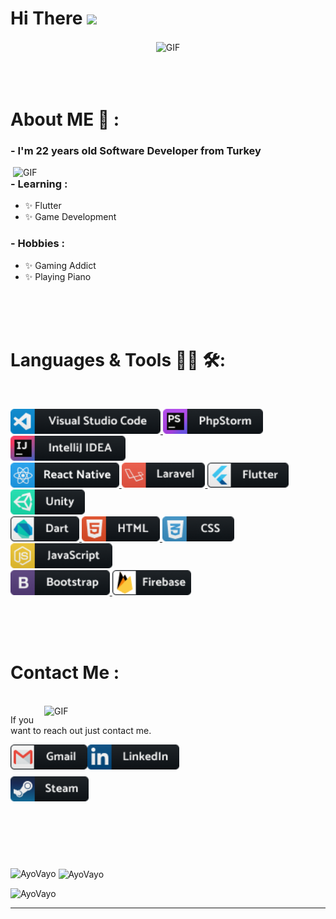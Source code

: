 # Hi There <img src="https://user-images.githubusercontent.com/42378118/110234147-e3259600-7f4e-11eb-95be-0c4047144dea.gif" width="30">

<div align="center">
<img hight="300" width="700" alt="GIF" align="center" src="https://github.com/Xx-Ashutosh-xX/Xx-Ashutosh-xX/blob/master/assets/208593.gif">
</div>

</br>
</br>
</br>

# About ME 💬 :

### - I'm 22 years old Software Developer from Turkey

<img hight="400" width="500" alt="GIF" align="right" src="https://media.giphy.com/media/g4sCZhKykg1z2/giphy.gif?cid=790b76114bcf5150455981faacecf8a3f73152a84dd28816&rid=giphy.gif&ct=g">

### - Learning :

- ✨ Flutter
- ✨ Game Development

### - Hobbies :

- ✨ Gaming Addict
- ✨ Playing Piano

</br>
</br>
</br>

# Languages & Tools 👨‍💻 🛠:

</br>

<p align="center">

<!-- For more icons please follow  https://github.com/MikeCodesDotNET/ColoredBadges -->
<a href="https://code.visualstudio.com" target="_blank"> <img src="Icons/visualstudio_code.png" height=40> </a>
<a href="https://www.jetbrains.com/phpstorm/" target="_blank"> <img src="Icons/jetbrains_phpstorm.png" height=40> </a>
<a href="https://www.jetbrains.com/idea/" target="_blank"> <img src="Icons/jetbrains_intellij.png" height=40> </a>
 <br>
<a href="https://reactnative.dev" target="_blank"> <img src="Icons/reactnative.png" height=40> </a>
<a href="https://laravel.com" target="_blank"> <img src="Icons/laravel.png" height=40> </a>
<a href="https://flutter.dev" target="_blank"> <img src="Icons/flutter.png" height=40> </a>
<a href="https://unity.com" target="_blank"> <img src="Icons/unity.png" height=40> </a>
 <br>
<a href="https://dart.dev" target="_blank"> <img src="Icons/dart_colour.png" height=40> </a>
<a href="https://www.w3schools.com/html/" target="_blank"><img src="Icons/html.png" height=40> </a>
<a href="https://www.w3schools.com/css/" target="_blank"> <img src="Icons/css3.png" height=40> </a>
<a href="https://www.javascript.com" target="_blank"> <img src="Icons/js.png" height=40> </a>
 <br>
<a href="https://getbootstrap.com" target="_blank"> <img src="Icons/bootstrap.png" height=40> </a>
<a href="https://firebase.google.com" target="_blank"> <img src="Icons/Group 1493.png" height=40> </a>
</p>
</br>
</br>
</br>

# Contact Me :

<p>
 </br>

<img hight="320" width="450" align="right" alt="GIF" src="https://31.media.tumblr.com/456ac1fdc4bbec10786587ed546ed6c5/tumblr_mjt7d9mHAf1rvaggno1_500.gif">

If you want to reach out just contact me.

<a href="mailto:alikeremocal@gmail.com">
 <img align="left" alt="Gmail" height=40 src="Icons/gmail.png" />
</a>
<a href="https://www.linkedin.com/in/alikeremocal/" target="_blank">
  <img align="left" alt="Linkedin" height=40 src="Icons/linkedin.png" />
</br>
</br>
</br>
</a>
<a href="https://steamcommunity.com/profiles/76561198170604687/" target="_blank">
  <img align="left" alt="Steam" height=40 src="Icons/steam.png" />
</a>
 </p>

</br>
</br>
</br>
</br>
</br>
</br>
</br>

<p align="center" >  
<p><img align="left" src="https://github-readme-stats-pearl-chi.vercel.app/api/top-langs?username=AyoVayo&show_icons=true&theme=cobalt&locale=en&layout=compact&count-private=true" alt="AyoVayo" /></p>

<p>&nbsp;<img align="center" src="https://github-readme-stats.vercel.app/api?username=AyoVayo&show_icons=true&theme=cobalt&locale=en&count_private=true&hide=issues" alt="AyoVayo" width="50%" /></p>

<div>
<p align="left"> <img src="https://komarev.com/ghpvc/?username=AyoVayo" alt="AyoVayo" /> </p>
 </div>
  </p>

---
